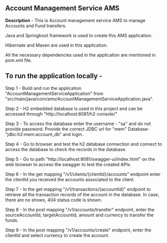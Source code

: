 **Account Management Service AMS**
-----------------

**Description** - This is Account management service AMS to manage Accounts and Fund transfers.

Java and Springboot framework is used to create this AMS application.

Hibernate and Maven are used in this application.

All the  necessary dependencies used in the application are mentioned in pom.xml file.


To run the application locally -
---------------------------------

Step 1 - Build and run the application "AccountManagementServiceApplication" from "src/main/java/com/ams/AccountManagementServiceApplication.java".

Step 2 - H2 embedded database is used in this project and can be accessed through "http://localhost:8081/h2-console/"

Step 3 - To access the database enter the username - "sa" and do not provide password. Provide the correct JDBC url for "mem" Database- "jdbc:h2:mem:account_db" and login.

Step 4 - Go to browser and test the h2 database connection and connect to access the database to check the records in the database.

Step 5 - Go to path "http://localhost:8081/swagger-ui/index.html" on the web browser to access the swagger to test the created APIs.

Step 6 - In the get mapping "/v1/clients/{clientId}/accounts" endpoint enter the clientId you received the accounts associated to the client.

Step 7 - In the get mapping "/v1/transactions/{accountId}" endpoint to retrieve all the transaction records of the account in the database. In case, there are no shows, 404 status code is shown.

Step 8 - In the post mapping "/v1/accounts/transfer" endpoint, enter the sourceAccountId, targetAccountId, amount and currency to transfer the funds.

Step 9 - In the post mapping "/v1/accounts/create" endpoint, enter the clientId and select currency to create the account.

